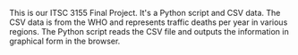 This is our ITSC 3155 Final Project. It's a Python script and CSV data.
The CSV data is from the WHO and represents traffic deaths per year in various regions.
The Python script reads the CSV file and outputs the information in graphical form in the browser.
